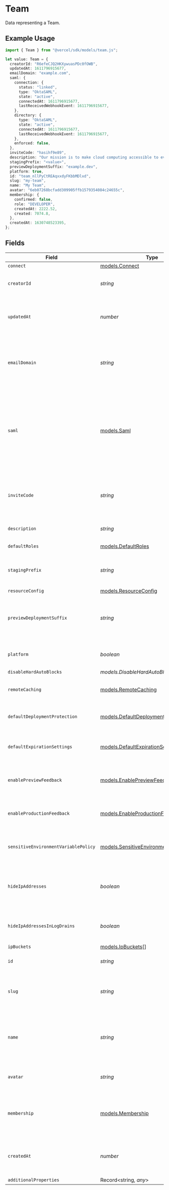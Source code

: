 # Team

Data representing a Team.

## Example Usage

```typescript
import { Team } from "@vercel/sdk/models/team.js";

let value: Team = {
  creatorId: "R6efeCJQ2HKXywuasPDc0fOWB",
  updatedAt: 1611796915677,
  emailDomain: "example.com",
  saml: {
    connection: {
      status: "linked",
      type: "OktaSAML",
      state: "active",
      connectedAt: 1611796915677,
      lastReceivedWebhookEvent: 1611796915677,
    },
    directory: {
      type: "OktaSAML",
      state: "active",
      connectedAt: 1611796915677,
      lastReceivedWebhookEvent: 1611796915677,
    },
    enforced: false,
  },
  inviteCode: "hasihf9e89",
  description: "Our mission is to make cloud computing accessible to everyone.",
  stagingPrefix: "<value>",
  previewDeploymentSuffix: "example.dev",
  platform: true,
  id: "team_nllPyCtREAqxxdyFKbbMDlxd",
  slug: "my-team",
  name: "My Team",
  avatar: "6eb07268bcfadd309905ffb1579354084c24655c",
  membership: {
    confirmed: false,
    role: "DEVELOPER",
    createdAt: 2222.52,
    created: 7074.8,
  },
  createdAt: 1630748523395,
};
```

## Fields

| Field                                                                                                                                    | Type                                                                                                                                     | Required                                                                                                                                 | Description                                                                                                                              | Example                                                                                                                                  |
| ---------------------------------------------------------------------------------------------------------------------------------------- | ---------------------------------------------------------------------------------------------------------------------------------------- | ---------------------------------------------------------------------------------------------------------------------------------------- | ---------------------------------------------------------------------------------------------------------------------------------------- | ---------------------------------------------------------------------------------------------------------------------------------------- |
| `connect`                                                                                                                                | [models.Connect](../models/connect.md)                                                                                                   | :heavy_minus_sign:                                                                                                                       | N/A                                                                                                                                      |                                                                                                                                          |
| `creatorId`                                                                                                                              | *string*                                                                                                                                 | :heavy_check_mark:                                                                                                                       | The ID of the user who created the Team.                                                                                                 | R6efeCJQ2HKXywuasPDc0fOWB                                                                                                                |
| `updatedAt`                                                                                                                              | *number*                                                                                                                                 | :heavy_check_mark:                                                                                                                       | Timestamp (in milliseconds) of when the Team was last updated.                                                                           | 1611796915677                                                                                                                            |
| `emailDomain`                                                                                                                            | *string*                                                                                                                                 | :heavy_minus_sign:                                                                                                                       | Hostname that'll be matched with emails on sign-up to automatically join the Team.                                                       | example.com                                                                                                                              |
| `saml`                                                                                                                                   | [models.Saml](../models/saml.md)                                                                                                         | :heavy_minus_sign:                                                                                                                       | When "Single Sign-On (SAML)" is configured, this object contains information regarding the configuration of the Identity Provider (IdP). |                                                                                                                                          |
| `inviteCode`                                                                                                                             | *string*                                                                                                                                 | :heavy_minus_sign:                                                                                                                       | Code that can be used to join this Team. Only visible to Team owners.                                                                    | hasihf9e89                                                                                                                               |
| `description`                                                                                                                            | *string*                                                                                                                                 | :heavy_check_mark:                                                                                                                       | A short description of the Team.                                                                                                         | Our mission is to make cloud computing accessible to everyone.                                                                           |
| `defaultRoles`                                                                                                                           | [models.DefaultRoles](../models/defaultroles.md)                                                                                         | :heavy_minus_sign:                                                                                                                       | Default roles for the team.                                                                                                              |                                                                                                                                          |
| `stagingPrefix`                                                                                                                          | *string*                                                                                                                                 | :heavy_check_mark:                                                                                                                       | The prefix that is prepended to automatic aliases.                                                                                       |                                                                                                                                          |
| `resourceConfig`                                                                                                                         | [models.ResourceConfig](../models/resourceconfig.md)                                                                                     | :heavy_minus_sign:                                                                                                                       | N/A                                                                                                                                      |                                                                                                                                          |
| `previewDeploymentSuffix`                                                                                                                | *string*                                                                                                                                 | :heavy_minus_sign:                                                                                                                       | The hostname that is current set as preview deployment suffix.                                                                           | example.dev                                                                                                                              |
| `platform`                                                                                                                               | *boolean*                                                                                                                                | :heavy_minus_sign:                                                                                                                       | Whether the team is a platform team.                                                                                                     | true                                                                                                                                     |
| `disableHardAutoBlocks`                                                                                                                  | *models.DisableHardAutoBlocks*                                                                                                           | :heavy_minus_sign:                                                                                                                       | N/A                                                                                                                                      |                                                                                                                                          |
| `remoteCaching`                                                                                                                          | [models.RemoteCaching](../models/remotecaching.md)                                                                                       | :heavy_minus_sign:                                                                                                                       | Is remote caching enabled for this team                                                                                                  |                                                                                                                                          |
| `defaultDeploymentProtection`                                                                                                            | [models.DefaultDeploymentProtection](../models/defaultdeploymentprotection.md)                                                           | :heavy_minus_sign:                                                                                                                       | Default deployment protection for this team                                                                                              |                                                                                                                                          |
| `defaultExpirationSettings`                                                                                                              | [models.DefaultExpirationSettings](../models/defaultexpirationsettings.md)                                                               | :heavy_minus_sign:                                                                                                                       | Default deployment expiration settings for this team                                                                                     |                                                                                                                                          |
| `enablePreviewFeedback`                                                                                                                  | [models.EnablePreviewFeedback](../models/enablepreviewfeedback.md)                                                                       | :heavy_minus_sign:                                                                                                                       | Whether toolbar is enabled on preview deployments                                                                                        |                                                                                                                                          |
| `enableProductionFeedback`                                                                                                               | [models.EnableProductionFeedback](../models/enableproductionfeedback.md)                                                                 | :heavy_minus_sign:                                                                                                                       | Whether toolbar is enabled on production deployments                                                                                     |                                                                                                                                          |
| `sensitiveEnvironmentVariablePolicy`                                                                                                     | [models.SensitiveEnvironmentVariablePolicy](../models/sensitiveenvironmentvariablepolicy.md)                                             | :heavy_minus_sign:                                                                                                                       | Sensitive environment variable policy for this team                                                                                      |                                                                                                                                          |
| `hideIpAddresses`                                                                                                                        | *boolean*                                                                                                                                | :heavy_minus_sign:                                                                                                                       | Indicates if IP addresses should be accessible in observability (o11y) tooling                                                           |                                                                                                                                          |
| `hideIpAddressesInLogDrains`                                                                                                             | *boolean*                                                                                                                                | :heavy_minus_sign:                                                                                                                       | Indicates if IP addresses should be accessible in log drains                                                                             |                                                                                                                                          |
| `ipBuckets`                                                                                                                              | [models.IpBuckets](../models/ipbuckets.md)[]                                                                                             | :heavy_minus_sign:                                                                                                                       | N/A                                                                                                                                      |                                                                                                                                          |
| `id`                                                                                                                                     | *string*                                                                                                                                 | :heavy_check_mark:                                                                                                                       | The Team's unique identifier.                                                                                                            | team_nllPyCtREAqxxdyFKbbMDlxd                                                                                                            |
| `slug`                                                                                                                                   | *string*                                                                                                                                 | :heavy_check_mark:                                                                                                                       | The Team's slug, which is unique across the Vercel platform.                                                                             | my-team                                                                                                                                  |
| `name`                                                                                                                                   | *string*                                                                                                                                 | :heavy_check_mark:                                                                                                                       | Name associated with the Team account, or `null` if none has been provided.                                                              | My Team                                                                                                                                  |
| `avatar`                                                                                                                                 | *string*                                                                                                                                 | :heavy_check_mark:                                                                                                                       | The ID of the file used as avatar for this Team.                                                                                         | 6eb07268bcfadd309905ffb1579354084c24655c                                                                                                 |
| `membership`                                                                                                                             | [models.Membership](../models/membership.md)                                                                                             | :heavy_check_mark:                                                                                                                       | The membership of the authenticated User in relation to the Team.                                                                        |                                                                                                                                          |
| `createdAt`                                                                                                                              | *number*                                                                                                                                 | :heavy_check_mark:                                                                                                                       | UNIX timestamp (in milliseconds) when the Team was created.                                                                              | 1630748523395                                                                                                                            |
| `additionalProperties`                                                                                                                   | Record<string, *any*>                                                                                                                    | :heavy_minus_sign:                                                                                                                       | N/A                                                                                                                                      |                                                                                                                                          |